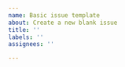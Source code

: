 ```yaml
---
name: Basic issue template
about: Create a new blank issue
title: ''
labels: ''
assignees: ''

---
```



